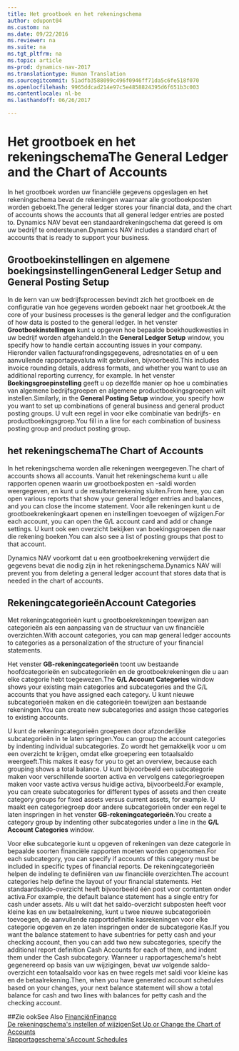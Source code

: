 ```yaml
---
title: Het grootboek en het rekeningschema
author: edupont04
ms.custom: na
ms.date: 09/22/2016
ms.reviewer: na
ms.suite: na
ms.tgt_pltfrm: na
ms.topic: article
ms-prod: dynamics-nav-2017
ms.translationtype: Human Translation
ms.sourcegitcommit: 51adfb3588099c496f0946ff71da5c6fe518f070
ms.openlocfilehash: 9965ddcad214e97c5e4858824395d6f651b3c003
ms.contentlocale: nl-be
ms.lasthandoff: 06/26/2017

---
```


# <a name="the-general-ledger-and-the-chart-of-accounts"></a><span data-ttu-id="b1437-102">Het grootboek en het rekeningschema</span><span class="sxs-lookup"><span data-stu-id="b1437-102">The General Ledger and the Chart of Accounts</span></span>
<span data-ttu-id="b1437-103">In het grootboek worden uw financiële gegevens opgeslagen en het rekeningschema bevat de rekeningen waarnaar alle grootboekposten worden geboekt.</span><span class="sxs-lookup"><span data-stu-id="b1437-103">The general ledger stores your financial data, and the chart of accounts shows the accounts that all general ledger entries are posted to.</span></span> <span data-ttu-id="b1437-104">Dynamics NAV bevat een standaardrekeningschema dat gereed is om uw bedrijf te ondersteunen.</span><span class="sxs-lookup"><span data-stu-id="b1437-104">Dynamics NAV includes a standard chart of accounts that is ready to support your business.</span></span>

## <a name="general-ledger-setup-and-general-posting-setup"></a><span data-ttu-id="b1437-105">Grootboekinstellingen en algemene boekingsinstellingen</span><span class="sxs-lookup"><span data-stu-id="b1437-105">General Ledger Setup and General Posting Setup</span></span>
<span data-ttu-id="b1437-106">In de kern van uw bedrijfsprocessen bevindt zich het grootboek en de configuratie van hoe gegevens worden geboekt naar het grootboek.</span><span class="sxs-lookup"><span data-stu-id="b1437-106">At the core of your business processes is the general ledger and the configuration of how data is posted to the general ledger.</span></span>
<span data-ttu-id="b1437-107">In het venster **Grootboekinstellingen** kunt u opgeven hoe bepaalde boekhoudkwesties in uw bedrijf worden afgehandeld.</span><span class="sxs-lookup"><span data-stu-id="b1437-107">In the **General Ledger Setup** window, you specify how to handle certain accounting issues in your company.</span></span> <span data-ttu-id="b1437-108">Hieronder vallen factuurafrondingsgegevens, adresnotaties en of u een aanvullende rapportagevaluta wilt gebruiken, bijvoorbeeld.</span><span class="sxs-lookup"><span data-stu-id="b1437-108">This includes invoice rounding details, address formats, and whether you want to use an additional reporting currency, for example.</span></span>
<span data-ttu-id="b1437-109">In het venster **Boekingsgroepinstelling** geeft u op dezelfde manier op hoe u combinaties van algemene bedrijfsgroepen en algemene productboekingsgroepen wilt instellen.</span><span class="sxs-lookup"><span data-stu-id="b1437-109">Similarly, in the **General Posting Setup** window, you specify how you want to set up combinations of general business and general product posting groups.</span></span> <span data-ttu-id="b1437-110">U vult een regel in voor elke combinatie van bedrijfs- en productboekingsgroep.</span><span class="sxs-lookup"><span data-stu-id="b1437-110">You fill in a line for each combination of business posting group and product posting group.</span></span>  

## <a name="the-chart-of-accounts"></a><span data-ttu-id="b1437-111">het rekeningschema</span><span class="sxs-lookup"><span data-stu-id="b1437-111">The Chart of Accounts</span></span>
<span data-ttu-id="b1437-112">In het rekeningschema worden alle rekeningen weergegeven.</span><span class="sxs-lookup"><span data-stu-id="b1437-112">The chart of accounts shows all accounts.</span></span> <span data-ttu-id="b1437-113">Vanuit het rekeningschema kunt u alle rapporten openen waarin uw grootboekposten en -saldi worden weergegeven, en kunt u de resultatenrekening sluiten.</span><span class="sxs-lookup"><span data-stu-id="b1437-113">From here, you can open various reports that show your general ledger entries and balances, and you can close the income statement.</span></span> <span data-ttu-id="b1437-114">Voor alle rekeningen kunt u de grootboekrekeningkaart openen en instellingen toevoegen of wijzigen.</span><span class="sxs-lookup"><span data-stu-id="b1437-114">For each account, you can open the G/L account card and add or change settings.</span></span> <span data-ttu-id="b1437-115">U kunt ook een overzicht bekijken van boekingsgroepen die naar die rekening boeken.</span><span class="sxs-lookup"><span data-stu-id="b1437-115">You can also see a list of posting groups that post to that account.</span></span>  

<span data-ttu-id="b1437-116">Dynamics NAV voorkomt dat u een grootboekrekening verwijdert die gegevens bevat die nodig zijn in het rekeningschema.</span><span class="sxs-lookup"><span data-stu-id="b1437-116">Dynamics NAV will prevent you from deleting a general ledger account that stores data that is needed in the chart of accounts.</span></span>  

## <a name="account-categories"></a><span data-ttu-id="b1437-117">Rekeningcategorieën</span><span class="sxs-lookup"><span data-stu-id="b1437-117">Account Categories</span></span>
<span data-ttu-id="b1437-118">Met rekeningcategorieën kunt u grootboekrekeningen toewijzen aan categorieën als een aanpassing van de structuur van uw financiële overzichten.</span><span class="sxs-lookup"><span data-stu-id="b1437-118">With account categories, you can map general ledger accounts to categories as a personalization of the structure of your financial statements.</span></span>  

<span data-ttu-id="b1437-119">Het venster **GB-rekeningcategorieën** toont uw bestaande hoofdcategorieën en subcategorieën en de grootboekrekeningen die u aan elke categorie hebt toegewezen.</span><span class="sxs-lookup"><span data-stu-id="b1437-119">The **G/L Account Categories** window shows your existing main categories and subcategories and the G/L accounts that you have assigned each category.</span></span> <span data-ttu-id="b1437-120">U kunt nieuwe subcategorieën maken en die categorieën toewijzen aan bestaande rekeningen.</span><span class="sxs-lookup"><span data-stu-id="b1437-120">You can create new subcategories and assign those categories to existing accounts.</span></span>  

<span data-ttu-id="b1437-121">U kunt de rekeningcategorieën groeperen door afzonderlijke subcategorieën in te laten springen.</span><span class="sxs-lookup"><span data-stu-id="b1437-121">You can group the account categories by indenting individual subcategories.</span></span> <span data-ttu-id="b1437-122">Zo wordt het gemakkelijk voor u om een overzicht te krijgen, omdat elke groepering een totaalsaldo weergeeft.</span><span class="sxs-lookup"><span data-stu-id="b1437-122">This makes it easy for you to get an overview, because each grouping shows a total balance.</span></span> <span data-ttu-id="b1437-123">U kunt bijvoorbeeld een subcategorie maken voor verschillende soorten activa en vervolgens categoriegroepen maken voor vaste activa versus huidige activa, bijvoorbeeld.</span><span class="sxs-lookup"><span data-stu-id="b1437-123">For example, you can create subcategories for different types of assets and then create category groups for fixed assets versus current assets, for example.</span></span> <span data-ttu-id="b1437-124">U maakt een categoriegroep door andere subcategorieën onder een regel te laten inspringen in het venster **GB-rekeningcategorieën**.</span><span class="sxs-lookup"><span data-stu-id="b1437-124">You create a category group by indenting other subcategories under a line in the **G/L Account Categories** window.</span></span>  

<span data-ttu-id="b1437-125">Voor elke subcategorie kunt u opgeven of rekeningen van deze categorie in bepaalde soorten financiële rapporten moeten worden opgenomen.</span><span class="sxs-lookup"><span data-stu-id="b1437-125">For each subcategory, you can specify if accounts of this category must be included in specific types of financial reports.</span></span> <span data-ttu-id="b1437-126">De rekeningcategorieën helpen de indeling te definiëren van uw financiële overzichten.</span><span class="sxs-lookup"><span data-stu-id="b1437-126">The account categories help define the layout of your financial statements.</span></span> <span data-ttu-id="b1437-127">Het standaardsaldo-overzicht heeft bijvoorbeeld één post voor contanten onder activa.</span><span class="sxs-lookup"><span data-stu-id="b1437-127">For example, the default balance statement has a single entry for cash under assets.</span></span> <span data-ttu-id="b1437-128">Als u wilt dat het saldo-overzicht subposten heeft voor kleine kas en uw betaalrekening, kunt u twee nieuwe subcategorieën toevoegen, de aanvullende rapportdefinitie kasrekeningen voor elke categorie opgeven en ze laten inspringen onder de subcategorie Kas.</span><span class="sxs-lookup"><span data-stu-id="b1437-128">If you want the balance statement to have subentries for petty cash and your checking account, then you can add two new subcategories, specify the additional report definition Cash Accounts for each of them, and indent them under the Cash subcategory.</span></span> <span data-ttu-id="b1437-129">Wanneer u rapportageschema's hebt gegenereerd op basis van uw wijzigingen, bevat uw volgende saldo-overzicht een totaalsaldo voor kas en twee regels met saldi voor kleine kas en de betaalrekening.</span><span class="sxs-lookup"><span data-stu-id="b1437-129">Then, when you have generated account schedules based on your changes, your next balance statement will show a total balance for cash and two lines with balances for petty cash and the checking account.</span></span>     

##<a name="see-also"></a><span data-ttu-id="b1437-130">Zie ook</span><span class="sxs-lookup"><span data-stu-id="b1437-130">See Also</span></span>
[<span data-ttu-id="b1437-131">Financiën</span><span class="sxs-lookup"><span data-stu-id="b1437-131">Finance</span></span>](finance-setup.md)  
[<span data-ttu-id="b1437-132">De rekeningschema's instellen of wijzigen</span><span class="sxs-lookup"><span data-stu-id="b1437-132">Set Up or Change the Chart of Accounts</span></span>](finance-setup-setup-chart-accounts.md)  
[<span data-ttu-id="b1437-133">Rapportageschema's</span><span class="sxs-lookup"><span data-stu-id="b1437-133">Account Schedules</span></span>](finance-setup-account-schedule.md)  

